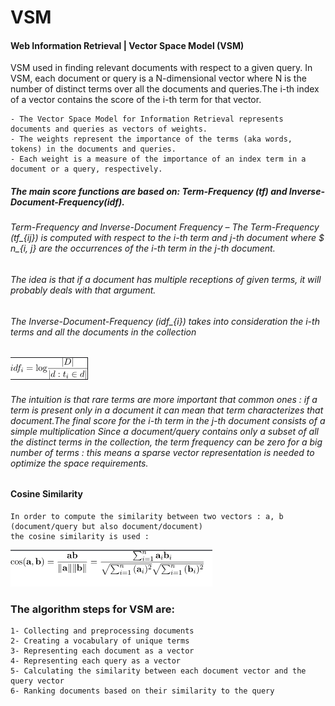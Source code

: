# VSM
#### Web Information Retrieval | Vector Space Model (VSM)

VSM used in finding relevant documents with respect to a given query. In VSM, each document or query is a N-dimensional vector 
where N is the number of distinct terms over all the documents and queries.The i-th index of a vector contains 
the score of the i-th term for that vector.
```vue
- The Vector Space Model for Information Retrieval represents documents and queries as vectors of weights.
- The weights represent the importance of the terms (aka words, tokens) in the documents and queries.
- Each weight is a measure of the importance of an index term in a document or a query, respectively.
```
##### The main score functions are based on: Term-Frequency (tf) and Inverse-Document-Frequency(idf).

###### Term-Frequency and Inverse-Document Frequency – The Term-Frequency (tf_{ij}) is computed with respect to the i-th term and j-th document where $ n_{i, j} are the occurrences of the i-th term in the j-th document.

###### The idea is that if a document has multiple receptions of given terms, it will probably deals with that argument.
###### The Inverse-Document-Frequency (idf_{i}) takes into consideration the i-th terms and all the documents in the collection 

![image](idf.png)

###### The intuition is that rare terms are more important that common ones : if a term is present only in a document it can mean that term characterizes that document.The final score for the i-th term in the j-th document consists of a simple multiplication Since a document/query contains only a subset of all the distinct terms in the collection, the term frequency can be zero for a big number of terms : this means a sparse vector representation is needed to optimize the space requirements.

#### Cosine Similarity
```vue
In order to compute the similarity between two vectors : a, b (document/query but also document/document)
the cosine similarity is used :
 ```
 ![image](cos.png)

### The algorithm steps for VSM are:
   
```vue,
1- Collecting and preprocessing documents
2- Creating a vocabulary of unique terms
3- Representing each document as a vector
4- Representing each query as a vector
5- Calculating the similarity between each document vector and the query vector
6- Ranking documents based on their similarity to the query
```

